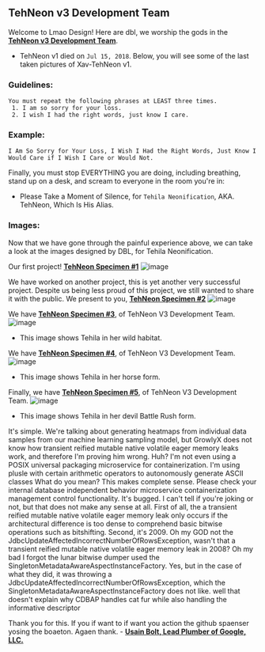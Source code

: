 ## TehNeon v3 Development Team
Welcome to Lmao Design! Here are dbl, we worship the gods in the [**TehNeon v3 Development Team**](https://forums.vape.gg/index.php?members/tehneon.729/). 
- TehNeon v1 died on `Jul 15, 2018`. Below, you will see some of the last taken pictures of Xav-TehNeon v1.

### Guidelines:
```
You must repeat the following phrases at LEAST three times.
 1. I am so sorry for your loss.
 2. I wish I had the right words, just know I care.
```

### Example:
```
I Am So Sorry for Your Loss, I Wish I Had the Right Words, Just Know I Would Care if I Wish I Care or Would Not. 
```

Finally, you must stop EVERYTHING you are doing, including breathing, stand up on a desk, and scream to everyone in the room you're in:
- Please Take a Moment of Silence, for `Tehila Neonification`, AKA. TehNeon, Which Is His Alias.

### Images:
Now that we have gone through the painful experience above, we can take a look at the images designed by DBL, for Tehila Neonification.


Our first project! [**TehNeon Specimen #1**](https://github.com/tehneon)
![image](https://user-images.githubusercontent.com/96917554/149058631-c446f11f-f371-4494-82d3-91092fd517d8.png)

We have worked on another project, this is yet another very successful project. Despite us being less proud of this project, we still wanted to share it with the public. We present to you, [**TehNeon Specimen #2**](https://github.com/tehneon)
![image](https://user-images.githubusercontent.com/96917554/149058891-a459af39-83a0-4e48-aaae-e379ae62a062.png)

We have [**TehNeon Specimen #3**](https://github.com/tehneon), of TehNeon V3 Development Team.
![image](https://user-images.githubusercontent.com/62861393/149156076-abb30844-6788-41b5-8bd1-53909f6c8baa.png)
- This image shows Tehila in her wild habitat.

We have [**TehNeon Specimen #4**](https://github.com/tehneon), of TehNeon V3 Development Team.
![image](https://user-images.githubusercontent.com/62861393/153329326-6d8642cc-4d73-4a75-8e7f-9391a938f9c3.png)
- This image shows Tehila in her horse form.

Finally, we have [**TehNeon Specimen #5**](https://github.com/tehneon), of TehNeon V3 Development Team.
![image](https://user-images.githubusercontent.com/62861393/159395410-f8c5e8a9-1deb-435b-9913-f0d7839a934b.png)
- This image shows Tehila in her devil Battle Rush form.

It's simple. We're talking about generating heatmaps from individual data samples from our machine learning sampling model, but GrowlyX does not know how transient reified mutable native volatile eager memory leaks work, and therefore I'm proving him wrong.
Huh? I'm not even using a POSIX universal packaging microservice for containerization. I'm using plusle with certain arithmetic operators to autonomously generate ASCII classes 
What do you mean? This makes complete sense. Please check your internal database independent behavior microservice containerization management control functionality. It's bugged.
I can't tell if you're joking or not, but that does not make any sense at all. First of all, the a transient reified mutable native volatile eager memory leak only occurs if the architectural difference is too dense to comprehend basic bitwise operations such as bitshifting. Second, it's 2009.
Oh my GOD not the JdbcUpdateAffectedIncorrectNumberOfRowsException, wasn't that a transient reified mutable native volatile eager memory leak in 2008?
Oh my bad I forgot the lunar bitwise dumper used the SingletonMetadataAwareAspectInstanceFactory.
Yes, but in the case of what they did, it was throwing a JdbcUpdateAffectedIncorrectNumberOfRowsException, which the SingletonMetadataAwareAspectInstanceFactory does not like.
well that doesn't explain why CDBAP handles cat fur while also handling the informative descriptor


Thank you for this. If you if want to if want you action the github spaenser yosing the boaeton. Agaen thank. - [**Usain Bolt, Lead Plumber of Google, LLC.**](https://horse.com)
